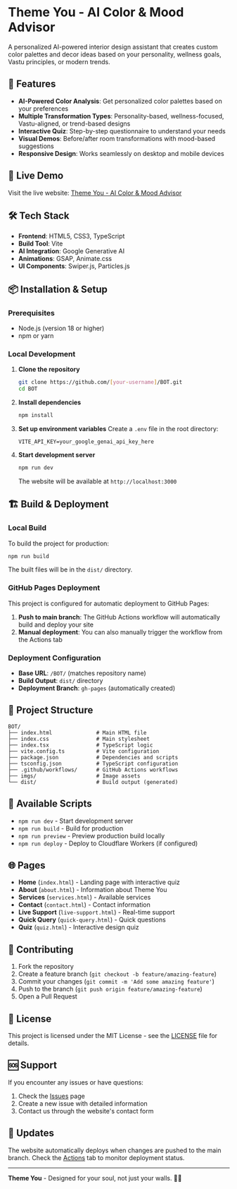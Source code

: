 # Theme You - AI Color & Mood Advisor

A personalized AI-powered interior design assistant that creates custom color palettes and decor ideas based on your personality, wellness goals, Vastu principles, or modern trends.

## 🌟 Features

- **AI-Powered Color Analysis**: Get personalized color palettes based on your preferences
- **Multiple Transformation Types**: Personality-based, wellness-focused, Vastu-aligned, or trend-based designs
- **Interactive Quiz**: Step-by-step questionnaire to understand your needs
- **Visual Demos**: Before/after room transformations with mood-based suggestions
- **Responsive Design**: Works seamlessly on desktop and mobile devices

## 🚀 Live Demo

Visit the live website: [Theme You - AI Color & Mood Advisor](https://[your-username].github.io/BOT/)

## 🛠️ Tech Stack

- **Frontend**: HTML5, CSS3, TypeScript
- **Build Tool**: Vite
- **AI Integration**: Google Generative AI
- **Animations**: GSAP, Animate.css
- **UI Components**: Swiper.js, Particles.js

## 📦 Installation & Setup

### Prerequisites

- Node.js (version 18 or higher)
- npm or yarn

### Local Development

1. **Clone the repository**
   ```bash
   git clone https://github.com/[your-username]/BOT.git
   cd BOT
   ```

2. **Install dependencies**
   ```bash
   npm install
   ```

3. **Set up environment variables**
   Create a `.env` file in the root directory:
   ```env
   VITE_API_KEY=your_google_genai_api_key_here
   ```

4. **Start development server**
   ```bash
   npm run dev
   ```
   The website will be available at `http://localhost:3000`

## 🏗️ Build & Deployment

### Local Build

To build the project for production:

```bash
npm run build
```

The built files will be in the `dist/` directory.

### GitHub Pages Deployment

This project is configured for automatic deployment to GitHub Pages:

1. **Push to main branch**: The GitHub Actions workflow will automatically build and deploy your site
2. **Manual deployment**: You can also manually trigger the workflow from the Actions tab

### Deployment Configuration

- **Base URL**: `/BOT/` (matches repository name)
- **Build Output**: `dist/` directory
- **Deployment Branch**: `gh-pages` (automatically created)

## 📁 Project Structure

```
BOT/
├── index.html              # Main HTML file
├── index.css               # Main stylesheet
├── index.tsx               # TypeScript logic
├── vite.config.ts          # Vite configuration
├── package.json            # Dependencies and scripts
├── tsconfig.json           # TypeScript configuration
├── .github/workflows/      # GitHub Actions workflows
├── imgs/                   # Image assets
└── dist/                   # Build output (generated)
```

## 🔧 Available Scripts

- `npm run dev` - Start development server
- `npm run build` - Build for production
- `npm run preview` - Preview production build locally
- `npm run deploy` - Deploy to Cloudflare Workers (if configured)

## 🌐 Pages

- **Home** (`index.html`) - Landing page with interactive quiz
- **About** (`about.html`) - Information about Theme You
- **Services** (`services.html`) - Available services
- **Contact** (`contact.html`) - Contact information
- **Live Support** (`live-support.html`) - Real-time support
- **Quick Query** (`quick-query.html`) - Quick questions
- **Quiz** (`quiz.html`) - Interactive design quiz

## 🤝 Contributing

1. Fork the repository
2. Create a feature branch (`git checkout -b feature/amazing-feature`)
3. Commit your changes (`git commit -m 'Add some amazing feature'`)
4. Push to the branch (`git push origin feature/amazing-feature`)
5. Open a Pull Request

## 📝 License

This project is licensed under the MIT License - see the [LICENSE](LICENSE) file for details.

## 🆘 Support

If you encounter any issues or have questions:

1. Check the [Issues](https://github.com/[your-username]/BOT/issues) page
2. Create a new issue with detailed information
3. Contact us through the website's contact form

## 🔄 Updates

The website automatically deploys when changes are pushed to the main branch. Check the [Actions](https://github.com/[your-username]/BOT/actions) tab to monitor deployment status.

---

**Theme You** - Designed for your soul, not just your walls. 🎨✨ 